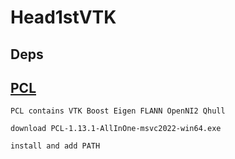 # Head1stVTK

## Deps

## [PCL](https://github.com/PointCloudLibrary/pcl/releases)

    PCL contains VTK Boost Eigen FLANN OpenNI2 Qhull

    download PCL-1.13.1-AllInOne-msvc2022-win64.exe

    install and add PATH
